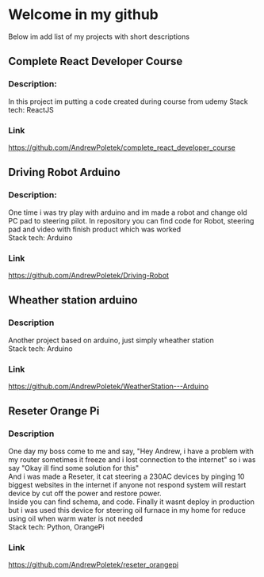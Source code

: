 # Welcome in my github

Below im add list of my projects with short descriptions

## Complete React Developer Course
### Description:
In this project im putting a code created during course from udemy
Stack tech: ReactJS
### Link
https://github.com/AndrewPoletek/complete_react_developer_course

## Driving Robot Arduino  
### Description: 
One time i was try play with arduino and im made a robot and change old PC pad to steering pilot. In repository you can find code for Robot, steering pad and video with finish product which was worked  
Stack tech: Arduino
### Link
https://github.com/AndrewPoletek/Driving-Robot

## Wheather station arduino
### Description
Another project based on arduino, just simply wheather station  
Stack tech: Arduino
### Link
https://github.com/AndrewPoletek/WeatherStation---Arduino

## Reseter Orange Pi
### Description
One day my boss come to me and say, "Hey Andrew, i have a problem with my router sometimes it freeze and i lost connection to the internet" so i was say "Okay ill find some solution for this"  
And i was made a Reseter, it cat steering a 230AC devices by pinging 10 biggest websites in the internet if anyone not respond system will restart device by cut off the power and restore power.  
Inside you can find schema, and code.
Finally it wasnt deploy in production but i was used this device for steering oil furnace in my home for reduce using oil when warm water is not needed  
Stack tech: Python, OrangePi
### Link
https://github.com/AndrewPoletek/reseter_orangepi
